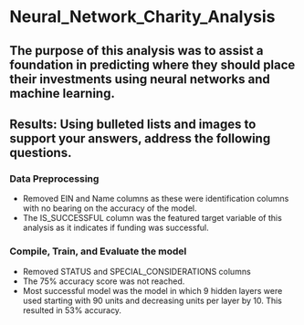 # Neural_Network_Charity_Analysis

## The purpose of this analysis was to assist a foundation in predicting where they should place their investments using neural networks and machine learning. 

## Results: Using bulleted lists and images to support your answers, address the following questions.

### Data Preprocessing
- Removed EIN and Name columns as these were identification columns with no bearing on the accuracy of the model.
- The IS_SUCCESSFUL column was the featured target variable of this analysis as it indicates if funding was successful.


### Compile, Train, and Evaluate the model
- Removed STATUS and SPECIAL_CONSIDERATIONS columns
- The 75% accuracy score was not reached.
- Most successful model was the model in which 9 hidden layers were used starting with 90 units and decreasing units per layer by 10. This resulted in 53% accuracy.
